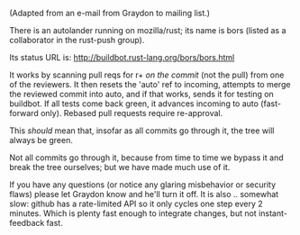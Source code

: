 (Adapted from an e-mail from Graydon to mailing list.)

There is an autolander running on mozilla/rust;
its name is bors (listed as a collaborator in the rust-push group).

Its status URL is: http://buildbot.rust-lang.org/bors/bors.html

It works by scanning pull reqs for r+ _on the commit_ (not the pull)
from one of the reviewers.
It then resets the 'auto' ref to incoming, attempts to merge the
reviewed commit into auto, and if that works, sends it for testing on
buildbot. If all tests come back green, it advances incoming to auto
(fast-forward only).  Rebased pull requests require
re-approval.

This _should_ mean that, insofar as all commits go through it, the tree
will always be green.

Not all commits go through it, because from time to time
we bypass it and break the tree ourselves; but we have made much use of it.

If you have any questions (or notice any glaring misbehavior or security
flaws) please let Graydon know and he'll turn it off. It is also .. somewhat
slow: github has a rate-limited API so it only cycles one step every 2
minutes. Which is plenty fast enough to integrate changes, but not
instant-feedback fast.